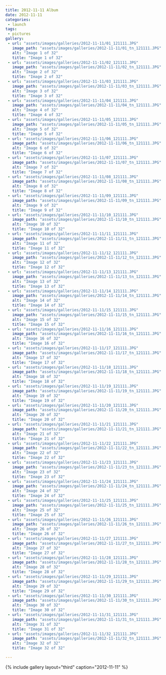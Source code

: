 ```yaml
---
title: 2012-11-11 Album
date: 2012-11-11
categories:
 - launch
tags:
 - pictures
gallery:
 - url: "assets/images/galleries/2012-11-11/01_121111.JPG"
   image_path: "assets/images/galleries/2012-11-11/01_tn_121111.JPG"
   alt: "Image 1 of 32"
   title: "Image 1 of 32"
 - url: "assets/images/galleries/2012-11-11/02_121111.JPG"
   image_path: "assets/images/galleries/2012-11-11/02_tn_121111.JPG"
   alt: "Image 2 of 32"
   title: "Image 2 of 32"
 - url: "assets/images/galleries/2012-11-11/03_121111.JPG"
   image_path: "assets/images/galleries/2012-11-11/03_tn_121111.JPG"
   alt: "Image 3 of 32"
   title: "Image 3 of 32"
 - url: "assets/images/galleries/2012-11-11/04_121111.JPG"
   image_path: "assets/images/galleries/2012-11-11/04_tn_121111.JPG"
   alt: "Image 4 of 32"
   title: "Image 4 of 32"
 - url: "assets/images/galleries/2012-11-11/05_121111.JPG"
   image_path: "assets/images/galleries/2012-11-11/05_tn_121111.JPG"
   alt: "Image 5 of 32"
   title: "Image 5 of 32"
 - url: "assets/images/galleries/2012-11-11/06_121111.JPG"
   image_path: "assets/images/galleries/2012-11-11/06_tn_121111.JPG"
   alt: "Image 6 of 32"
   title: "Image 6 of 32"
 - url: "assets/images/galleries/2012-11-11/07_121111.JPG"
   image_path: "assets/images/galleries/2012-11-11/07_tn_121111.JPG"
   alt: "Image 7 of 32"
   title: "Image 7 of 32"
 - url: "assets/images/galleries/2012-11-11/08_121111.JPG"
   image_path: "assets/images/galleries/2012-11-11/08_tn_121111.JPG"
   alt: "Image 8 of 32"
   title: "Image 8 of 32"
 - url: "assets/images/galleries/2012-11-11/09_121111.JPG"
   image_path: "assets/images/galleries/2012-11-11/09_tn_121111.JPG"
   alt: "Image 9 of 32"
   title: "Image 9 of 32"
 - url: "assets/images/galleries/2012-11-11/10_121111.JPG"
   image_path: "assets/images/galleries/2012-11-11/10_tn_121111.JPG"
   alt: "Image 10 of 32"
   title: "Image 10 of 32"
 - url: "assets/images/galleries/2012-11-11/11_121111.JPG"
   image_path: "assets/images/galleries/2012-11-11/11_tn_121111.JPG"
   alt: "Image 11 of 32"
   title: "Image 11 of 32"
 - url: "assets/images/galleries/2012-11-11/12_121111.JPG"
   image_path: "assets/images/galleries/2012-11-11/12_tn_121111.JPG"
   alt: "Image 12 of 32"
   title: "Image 12 of 32"
 - url: "assets/images/galleries/2012-11-11/13_121111.JPG"
   image_path: "assets/images/galleries/2012-11-11/13_tn_121111.JPG"
   alt: "Image 13 of 32"
   title: "Image 13 of 32"
 - url: "assets/images/galleries/2012-11-11/14_121111.JPG"
   image_path: "assets/images/galleries/2012-11-11/14_tn_121111.JPG"
   alt: "Image 14 of 32"
   title: "Image 14 of 32"
 - url: "assets/images/galleries/2012-11-11/15_121111.JPG"
   image_path: "assets/images/galleries/2012-11-11/15_tn_121111.JPG"
   alt: "Image 15 of 32"
   title: "Image 15 of 32"
 - url: "assets/images/galleries/2012-11-11/16_121111.JPG"
   image_path: "assets/images/galleries/2012-11-11/16_tn_121111.JPG"
   alt: "Image 16 of 32"
   title: "Image 16 of 32"
 - url: "assets/images/galleries/2012-11-11/17_121111.JPG"
   image_path: "assets/images/galleries/2012-11-11/17_tn_121111.JPG"
   alt: "Image 17 of 32"
   title: "Image 17 of 32"
 - url: "assets/images/galleries/2012-11-11/18_121111.JPG"
   image_path: "assets/images/galleries/2012-11-11/18_tn_121111.JPG"
   alt: "Image 18 of 32"
   title: "Image 18 of 32"
 - url: "assets/images/galleries/2012-11-11/19_121111.JPG"
   image_path: "assets/images/galleries/2012-11-11/19_tn_121111.JPG"
   alt: "Image 19 of 32"
   title: "Image 19 of 32"
 - url: "assets/images/galleries/2012-11-11/20_121111.JPG"
   image_path: "assets/images/galleries/2012-11-11/20_tn_121111.JPG"
   alt: "Image 20 of 32"
   title: "Image 20 of 32"
 - url: "assets/images/galleries/2012-11-11/21_121111.JPG"
   image_path: "assets/images/galleries/2012-11-11/21_tn_121111.JPG"
   alt: "Image 21 of 32"
   title: "Image 21 of 32"
 - url: "assets/images/galleries/2012-11-11/22_121111.JPG"
   image_path: "assets/images/galleries/2012-11-11/22_tn_121111.JPG"
   alt: "Image 22 of 32"
   title: "Image 22 of 32"
 - url: "assets/images/galleries/2012-11-11/23_121111.JPG"
   image_path: "assets/images/galleries/2012-11-11/23_tn_121111.JPG"
   alt: "Image 23 of 32"
   title: "Image 23 of 32"
 - url: "assets/images/galleries/2012-11-11/24_121111.JPG"
   image_path: "assets/images/galleries/2012-11-11/24_tn_121111.JPG"
   alt: "Image 24 of 32"
   title: "Image 24 of 32"
 - url: "assets/images/galleries/2012-11-11/25_121111.JPG"
   image_path: "assets/images/galleries/2012-11-11/25_tn_121111.JPG"
   alt: "Image 25 of 32"
   title: "Image 25 of 32"
 - url: "assets/images/galleries/2012-11-11/26_121111.JPG"
   image_path: "assets/images/galleries/2012-11-11/26_tn_121111.JPG"
   alt: "Image 26 of 32"
   title: "Image 26 of 32"
 - url: "assets/images/galleries/2012-11-11/27_121111.JPG"
   image_path: "assets/images/galleries/2012-11-11/27_tn_121111.JPG"
   alt: "Image 27 of 32"
   title: "Image 27 of 32"
 - url: "assets/images/galleries/2012-11-11/28_121111.JPG"
   image_path: "assets/images/galleries/2012-11-11/28_tn_121111.JPG"
   alt: "Image 28 of 32"
   title: "Image 28 of 32"
 - url: "assets/images/galleries/2012-11-11/29_121111.JPG"
   image_path: "assets/images/galleries/2012-11-11/29_tn_121111.JPG"
   alt: "Image 29 of 32"
   title: "Image 29 of 32"
 - url: "assets/images/galleries/2012-11-11/30_121111.JPG"
   image_path: "assets/images/galleries/2012-11-11/30_tn_121111.JPG"
   alt: "Image 30 of 32"
   title: "Image 30 of 32"
 - url: "assets/images/galleries/2012-11-11/31_121111.JPG"
   image_path: "assets/images/galleries/2012-11-11/31_tn_121111.JPG"
   alt: "Image 31 of 32"
   title: "Image 31 of 32"
 - url: "assets/images/galleries/2012-11-11/32_121111.JPG"
   image_path: "assets/images/galleries/2012-11-11/32_tn_121111.JPG"
   alt: "Image 32 of 32"
   title: "Image 32 of 32"

---
```


{% include gallery layout="third" caption="2012-11-11" %}
